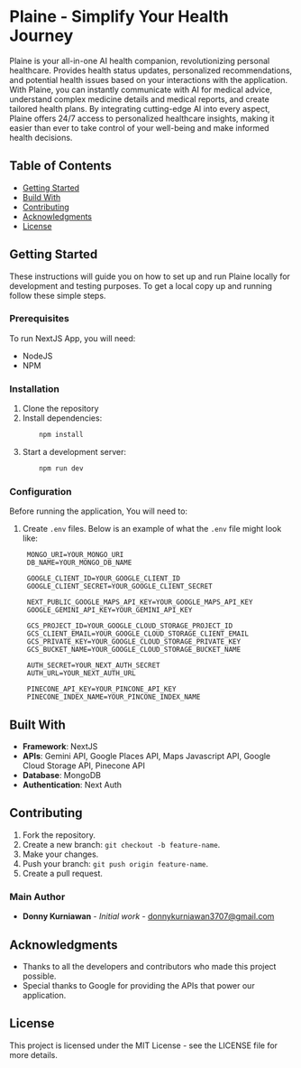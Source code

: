 # Plaine - Simplify Your Health Journey

Plaine is your all-in-one AI health companion, revolutionizing personal healthcare. Provides health status updates, personalized recommendations, and potential health issues based on your interactions with the application. With Plaine, you can instantly communicate with AI for medical advice, understand complex medicine details and medical reports, and create tailored health plans. By integrating cutting-edge AI into every aspect, Plaine offers 24/7 access to personalized healthcare insights, making it easier than ever to take control of your well-being and make informed health decisions.

## Table of Contents
- [Getting Started](#getting-started)
- [Build With](#built-with)
- [Contributing](#contributing)
- [Acknowledgments](#acknowledgments)
- [License](#license)

## Getting Started
These instructions will guide you on how to set up and run Plaine locally for development and testing purposes. To get a local copy up and running follow these simple steps.

### Prerequisites
To run NextJS App, you will need:
- NodeJS
- NPM

### Installation
1. Clone the repository
2. Install dependencies:
    ```bash
        npm install
    ```
2. Start a development server:
    ```bash
        npm run dev
    ```

### Configuration
Before running the application, You will need to:

1. Create `.env` files. Below is an example of what the `.env` file might look like:

   ```plaintext
    MONGO_URI=YOUR_MONGO_URI
    DB_NAME=YOUR_MONGO_DB_NAME

    GOOGLE_CLIENT_ID=YOUR_GOOGLE_CLIENT_ID
    GOOGLE_CLIENT_SECRET=YOUR_GOOGLE_CLIENT_SECRET

    NEXT_PUBLIC_GOOGLE_MAPS_API_KEY=YOUR_GOOGLE_MAPS_API_KEY
    GOOGLE_GEMINI_API_KEY=YOUR_GEMINI_API_KEY

    GCS_PROJECT_ID=YOUR_GOOGLE_CLOUD_STORAGE_PROJECT_ID
    GCS_CLIENT_EMAIL=YOUR_GOOGLE_CLOUD_STORAGE_CLIENT_EMAIL
    GCS_PRIVATE_KEY=YOUR_GOOGLE_CLOUD_STORAGE_PRIVATE_KEY
    GCS_BUCKET_NAME=YOUR_GOOGLE_CLOUD_STORAGE_BUCKET_NAME

    AUTH_SECRET=YOUR_NEXT_AUTH_SECRET
    AUTH_URL=YOUR_NEXT_AUTH_URL

    PINECONE_API_KEY=YOUR_PINCONE_API_KEY
    PINECONE_INDEX_NAME=YOUR_PINCONE_INDEX_NAME
   ```

## Built With
- **Framework**: NextJS
- **APIs**: Gemini API, Google Places API, Maps Javascript API, Google Cloud Storage API, Pinecone API
- **Database**: MongoDB
- **Authentication**: Next Auth

## Contributing

1. Fork the repository.
2. Create a new branch: `git checkout -b feature-name`.
3. Make your changes.
4. Push your branch: `git push origin feature-name`.
5. Create a pull request.

### Main Author

- **Donny Kurniawan** - _Initial work_ - [donnykurniawan3707@gmail.com](mailto:donnykurniawan3707@gmail.com)

## Acknowledgments

- Thanks to all the developers and contributors who made this project possible.
- Special thanks to Google for providing the APIs that power our application.

## License

This project is licensed under the MIT License - see the LICENSE file for more details.
